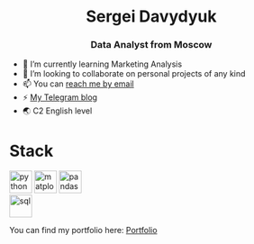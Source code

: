 <div id='header' align='center'>
  <h1>Sergei Davydyuk</h1>
  <h3>Data Analyst from Moscow</h3>
</div>

- 🌱 I’m currently learning Marketing Analysis
- 💞️ I’m looking to collaborate on personal projects of any kind
- 📫 You can [reach me by email](mailto:dorvardlabeled@gmail.com)
- ⚡ [My Telegram blog](https://t.me/+vW6K83agtLowYmYy)
- 🌏 C2 English level

<div id='header' aligh='center'>
  <h1>Stack</h1>
  

<img src="https://cdn.jsdelivr.net/gh/devicons/devicon@latest/icons/python/python-original-wordmark.svg"
  title='python' width="40" height="40" />
<img src="https://cdn.jsdelivr.net/gh/devicons/devicon@latest/icons/matplotlib/matplotlib-original-wordmark.svg"
  title='matplotlib' width="40" height="40" />
<img src="https://cdn.jsdelivr.net/gh/devicons/devicon@latest/icons/pandas/pandas-original-wordmark.svg"
  title='pandas' width="40" height="40" />        
<img src="https://skillforge.com/wp-content/uploads/2021/01/sql-querying-wpcf_285x300.jpg"
  title='sql' width="40" height="40" />

You can find my portfolio here: 
[Portfolio](https://github.com/SiriusSergio/portfolio)
